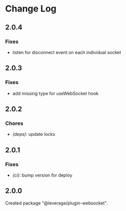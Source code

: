 # Change Log

## 2.0.4

### Fixes

- listen for disconnect event on each individual socket


## 2.0.3

### Fixes

- add missing type for useWebSocket hook


## 2.0.2

### Chores

- _(deps)_: update locks


## 2.0.1

### Fixes

- _(ci)_: bump version for deploy


## 2.0.0

Created package "@leverage/plugin-websocket".

